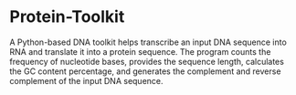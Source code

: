 # Protein-Toolkit
A Python-based DNA toolkit helps transcribe an input DNA sequence into RNA and translate it into a protein sequence. The program counts the frequency of nucleotide bases, provides the sequence length, calculates the GC content percentage, and generates the complement and reverse complement of the input DNA sequence.

